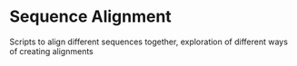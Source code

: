 # Sequence Alignment

Scripts to align different sequences together, exploration of different ways of creating alignments


